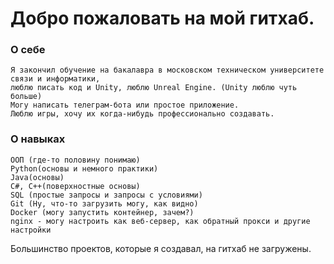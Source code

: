 # Добро пожаловать на мой гитхаб.

### О себе
```
Я закончил обучение на бакалавра в московском техническом университете связи и информатики,
люблю писать код и Unity, люблю Unreal Engine. (Unity люблю чуть больше)
Могу написать телеграм-бота или простое приложение.
Люблю игры, хочу их когда-нибудь профессионально создавать.
```
### О навыках
```
OOП (где-то половину понимаю)
Python(основы и немного практики)
Java(основы)
C#, C++(поверхностные основы)
SQL (простые запросы и запросы с условиями)
Git (Ну, что-то загрузить могу, как видно)
Docker (могу запустить контейнер, зачем?)
nginx - могу настроить как веб-сервер, как обратный прокси и другие настройки
```
Большинство проектов, которые я создавал, на гитхаб не загружены.
